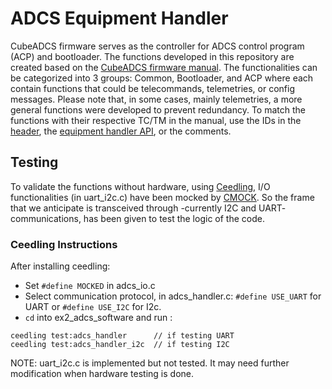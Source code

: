 # ADCS Equipment Handler
CubeADCS firmware serves as the controller for ADCS control program (ACP) and bootloader. The functions developed in this repository are created based on the [CubeADCS firmware manual](https://drive.google.com/file/d/1IjYBjc_tx08WxeTU52L2j7Qh9YvF63TF/view). The functionalities can be categorized into 3 groups: Common, Bootloader, and ACP where each contain functions that could be telecommands, telemetries, or config messages. Please note that, in some cases, mainly telemetries, a more general functions were developed to prevent redundancy. To match the functions with their respective TC/TM in the manual, use the IDs in the [header](https://github.com/AlbertaSat/ex2_adcs_software/blob/master/inc/adcs_types.h), the [equipment handler API](https://docs.google.com/document/d/1sR0T6L22xEFiPRgvFZPy8pQCw7zIKXek2D79r6hg8_s), or the comments.

## Testing
To validate the functions without hardware, using [Ceedling](https://github.com/ThrowTheSwitch/Ceedling), I/O functionalities (in uart_i2c.c) have been mocked by [CMOCK](https://github.com/ThrowTheSwitch/CMock/blob/master/docs/CMock_Summary.md). So the frame that we anticipate is transceived through -currently I2C and UART- communications, has been given to test the logic of the code.
### Ceedling Instructions
After installing ceedling:

- Set `#define MOCKED` in adcs_io.c
- Select communication protocol, in adcs_handler.c: `#define USE_UART` for UART or `#define USE_I2C` for I2c.
- `cd` into ex2_adcs_software and run :
```
ceedling test:adcs_handler      // if testing UART
ceedling test:adcs_handler_i2c  // if testing I2C
```

NOTE: uart_i2c.c is implemented but not tested. It may need further modification when hardware testing is done.

